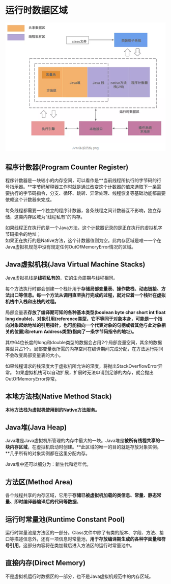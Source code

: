 # 运行时数据区域

![jvm](../img/jvm.png)

## 程序计数器(Program Counter Register)

程序计数器是一块较小的内存空间，可以看作是**当前线程所执行的字节码的行号指示器。**字节码解释器工作时就是通过改变这个计数器的值来选取下一条需要执行的字节码指令，分支、循环、跳转、异常处理、线程恢复等基础功能都需要依赖这个计数器来完成。

每条线程都需要一个独立的程序计数器，各条线程之间计数器互不影响，独立存储，这类内存区域为“线程私有”的内存。

如果线程正在执行的是一个Java方法，这个计数器记录的是正在执行的虚拟机字节码指令的地址；  
如果正在执行的是Native方法，这个计数器值则为空。此内存区域是唯一一个在Java虚拟机规范中没有规定任何OutOfMemoryError情况的区域。

## Java虚拟机栈(Java Virtual Machine Stacks)

Java虚拟机栈是**线程私有的**，它的生命周期与线程相同。

每个方法执行时都会创建一个栈针用于**存储局部变量表、操作数栈、动态链接、方法出口等信息。每一个方法从调用直至执行完成的过程，就对应着一个栈针在虚拟机栈中入栈和出栈的过程。**

局部变量表**存放了编译期可知的各种基本类型(boolean byte char short int float long double)、对象引用(reference类型，它不等同于对象本身，可能是一个指向对象起始地址的引用指针，也可能指向一个代表对象的句柄或者其他与此对象相关的位置)和return Address类型(指向了一条字节码指令的地址)。**

其中64位长度的long和double类型的数据会占用2个局部变量空间，其余的数据类型只占1个。局部变量表所需的内存空间在编译期间完成分配，在方法运行期间不会改变局部变量表的大小。

如果线程请求的栈深度大于虚拟机所允许的深度，将抛出StackOverflowError异常。
如果虚拟机栈可以自动扩展，扩展时无法申请到足够的内存，就会抛出OutOfMemoryError异常。

## 本地方法栈(Native Method Stack)

**本地方法栈为虚拟机使用到的Native方法服务。**

## Java堆(Java Heap)

Java堆是Java虚拟机所管理的内存中最大的一块。Java堆是**被所有线程共享的一块内存区域**，在虚拟机启动时创建。**此区域的唯一的目的就是存放对象实例。**几乎所有的对象实例都在这里分配内存。

Java堆中还可以细分为：新生代和老年代。

## 方法区(Method Area)

各个线程共享的内存区域，它用于**存储已被虚拟机加载的类信息、常量、静态常量、即时编译器编译后的代码等数据**。

## 运行时常量池(Runtime Constant Pool)

运行时常量池是方法区的一部分。Class文件中除了有类的版本、字段、方法、接口等描述信息外，还有一项信息时常量池，**用于存放编译期生成的各种字面量和符号引用**，这部分内容将在类加载后进入方法区的运行时常量池中。

## 直接内存(Direct Memory)

不是虚拟机运行时数据区的一部分，也不是Java虚拟机规范中的内存区域。

